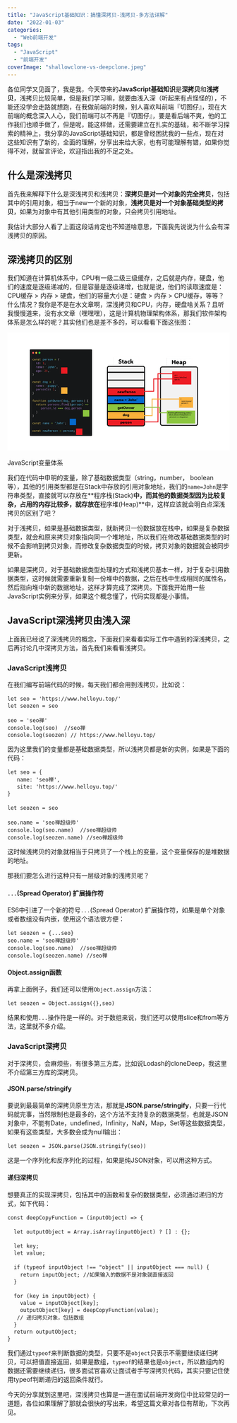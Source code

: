 ```yaml
---
title: "JavaScript基础知识：搞懂深拷贝-浅拷贝-多方法详解"
date: "2022-01-03"
categories: 
  - "Web前端开发"
tags: 
  - "JavaScript"
  - "前端开发"
coverImage: "shallowclone-vs-deepclone.jpeg"
---
```


各位同学又见面了，我是我，今天带来的**JavaScript基础知识**是**深拷贝**和**浅拷贝**，浅拷贝比较简单，但是我们学习嘛，就要由浅入深（听起来有点怪怪的），不能还没学会走路就想跑，在我做前端的时候，别人喜欢叫前端『切图仔』，现在大前端的概念深入人心，我们前端可以不再是『切图仔』，要是看后端不爽，他的工作我们也顺手做了，但是呢，能这样做，还需要建立在扎实的基础，和不断学习探索的精神上，我分享的JavaScript基础知识，都是曾经困扰我的一些点，现在对这些知识有了新的，全面的理解，分享出来给大家，也有可能理解有错，如果你觉得不对，就留言评论，欢迎指出我的不足之处。

## 什么是深浅拷贝

首先我来解释下什么是深浅拷贝和浅拷贝：**深拷贝是对一个对象的完全拷贝**，包括其中的引用对象，相当于new一个新的对象，**浅拷贝是对一个对象基础类型的拷贝**，如果为对象中有其他引用类型的对象，只会拷贝引用地址。

我估计大部分人看了上面这段话肯定也不知道啥意思，下面我先说说为什么会有深浅拷贝的原因。

## 深浅拷贝的区别

我们知道在计算机体系中，CPU有一级二级三级缓存，之后就是内存，硬盘，他们的速度是逐级递减的，但是容量是逐级递增，也就是说，他们的读取速度是：CPU缓存 > 内存 > 硬盘，他们的容量大小是：硬盘 > 内存 > CPU缓存，等等？什么情况？我你是不是在水文章啊，深浅拷贝和CPU，内存，硬盘啥关系？且听我慢慢道来，没有水文章（嘿嘿嘿），这是计算机物理架构体系，那我们软件架构体系是怎么样的呢？其实他们也是差不多的，可以看看下面这张图：

![stack-heap-pointers](images/stack-heap-pointers-1.png)

JavaScript变量体系

我们在代码中申明的变量，除了基础数据类型（string，number， boolean 等），其他的引用类型都是在Stack中存放的引用对象地址，我们的`name=John`是字符串类型，直接就可以存放在**程序栈(Stack)**中，而其他的数据类型因为比较复杂，占用的内存比较多，就存放在**程序堆(Heap)**中，这样应该就会明白点深浅拷贝的区别了吧？

对于浅拷贝，如果是基础数据类型，就新拷贝一份数据放在栈中，如果是复杂数据类型，就会和原来拷贝对象指向同一个堆地址，所以我们在修改基础数据类型的时候不会影响到拷贝对象，而修改复杂数据类型的时候，拷贝对象的数据就会被同步更新。

如果是深拷贝，对于基础数据类型处理的方式和浅拷贝基本一样，对于复杂引用数据类型，这时候就需要重新复制一份堆中的数据，之后在栈中生成相同的属性名，然后指向堆中新的数据地址，这样才算完成了深拷贝。下面我开始用一些JavaScript实例来分享，如果这个概念懂了，代码实现都是小事情。

## JavaScript深浅拷贝由浅入深

上面我已经说了深浅拷贝的概念，下面我们来看看实际工作中遇到的深浅拷贝，之后再讨论几中深拷贝方法，首先我们来看看浅拷贝。

### JavaScript浅拷贝

在我们编写前端代码的时候，每天我们都会用到浅拷贝，比如说：

```
let seo = 'https://www.helloyu.top/'
let seozen = seo

seo = 'seo禅'
console.log(seo)  //seo禅
console.log(seozen) // https://www.helloyu.top/
```

因为这里我们的变量都是基础数据类型，所以浅拷贝都是新的实例，如果是下面的代码：

```
let seo = {
   name: 'seo禅',
   site: 'https://www.helloyu.top/'
}

let seozen = seo

seo.name = 'seo禅超级帅'
console.log(seo.name)  //seo禅超级帅
console.log(seozen.name) //seo禅超级帅
```

这时候浅拷贝的对象就相当于只拷贝了一个栈上的变量，这个变量保存的是堆数据的地址。

那我们要怎么进行这种只有一层级对象的浅拷贝呢？

#### `...`(Spread Operator) 扩展操作符

ES6中引进了一个新的符号`...`(Spread Operator) 扩展操作符，如果是单个对象或者数组没有内嵌，使用这个语法很方便：

```
let seozen = {...seo}
seo.name = 'seo禅超级帅'
console.log(seo.name)  //seo禅超级帅
console.log(seozen.name) //seo禅
```

#### Object.assign函数

再拿上面例子，我们还可以使用`Object.assign`方法：

```
let seozen = Object.assign({},seo)
```

结果和使用`...`操作符是一样的。对于数组来说，我们还可以使用slice和from等方法，这里就不多介绍。

### JavaScript深拷贝

对于深拷贝，会麻烦些，有很多第三方库，比如说Lodash的cloneDeep，我这里不介绍第三方库的深拷贝。

#### JSON.parse/stringify

要说到最最简单的深拷贝原生方法，那就是**JSON.parse/stringify**，只要一行代码就完事，当然限制也是最多的，这个方法不支持复杂的数据类型，也就是JSON对象中，不能有Date，undefined，Infinity，NaN，Map，Set等这些数据类型，如果有这些类型，大多数会成为null输出：

```
let seozen = JSON.parse(JSON.stringify(seo))
```

这是一个序列化和反序列化的过程，如果是纯JSON对象，可以用这种方式。

#### 递归深拷贝

想要真正的实现深拷贝，包括其中的函数和复杂的数据类型，必须通过递归的方式，如下代码：

```
const deepCopyFunction = (inputObject) => {
  
  let outputObject = Array.isArray(inputObject) ? [] : {}; 
 
  let key;
  let value;

  if (typeof inputObject !== "object" || inputObject === null) {
    return inputObject; //如果输入的数据不是对象就直接返回
  }

  for (key in inputObject) {
    value = inputObject[key];
    outputObject[key] = deepCopyFunction(value); 
   // 递归拷贝对象，包括数组
  }
  return outputObject;
}
```

我们通过`typeof`来判断数据的类型，只要不是`object`只表示不需要继续递归拷贝，可以把值直接返回，如果是数组，`typeof`的结果也是`object`，所以数组内的数据还需要继续递归，很多面试官喜欢让面试者手写深拷贝代码，其实只要记住使用typeof判断递归的返回条件就行。

今天的分享就到这里吧，深浅拷贝也算是一道在面试前端开发岗位中比较常见的一道题，各位如果理解了那就会很快的写出来，希望这篇文章对各位有帮助，下次再见。
